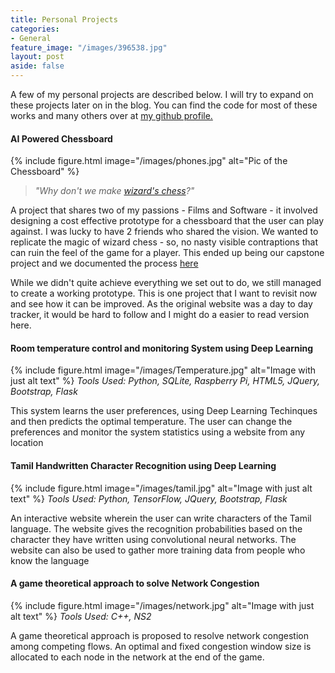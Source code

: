 ```yaml
---
title: Personal Projects
categories:
- General
feature_image: "/images/396538.jpg"
layout: post
aside: false
---
```

A few of my personal projects are described below. I will try to expand on these projects later on in the blog. 
You can find the code for most of these works and many others over at [my github profile.](https://www.github.com/jkeshav-bvignesh/)

<!-- more -->

#### AI Powered Chessboard

{% include figure.html image="/images/phones.jpg" alt="Pic of the Chessboard" %}

>_"Why don't we make [wizard's chess](https://youtu.be/IwjZ1J2b8UY?t=24)?"_

A project that shares two of my passions - Films and Software - it involved designing a cost effective prototype for a chessboard that the user can play against. I was lucky to have 2 friends who shared the vision. We wanted to replicate the magic of wizard chess - so, no nasty visible contraptions that can ruin the feel of the game for a player. This ended up being our capstone project and we documented the process [here](https://vitcapstoneproject.wordpress.com/)

While we didn't quite achieve everything we set out to do, we still managed to create a working prototype. This is one project that I want to revisit now and see how it can be improved. As the original website was a day to day tracker, it would be hard to follow and I might do a easier to read version here.

#### Room temperature control and monitoring System using Deep Learning
{% include figure.html image="/images/Temperature.jpg" alt="Image with just alt text" %}
_Tools Used: Python, SQLite, Raspberry Pi, HTML5, JQuery, Bootstrap, Flask_

This system learns the user preferences, using Deep Learning Techinques and then predicts the optimal
temperature. The user can change the preferences and monitor the system statistics using a website from
any location

#### Tamil Handwritten Character Recognition using Deep Learning
{% include figure.html image="/images/tamil.jpg" alt="Image with just alt text" %}
_Tools Used: Python, TensorFlow, JQuery, Bootstrap, Flask_

An interactive website wherein the user can write characters of the Tamil language. The website gives the recognition probabilities based on the character they have written using convolutional neural networks. The website can also be used to gather more training data from people who know the language

#### A game theoretical approach to solve Network Congestion
{% include figure.html image="/images/network.jpg" alt="Image with just alt text" %}
_Tools Used: C++, NS2_

A game theoretical approach is proposed to resolve network congestion among competing flows. An optimal and fixed congestion window size is allocated to each node in the network at the end of the game.